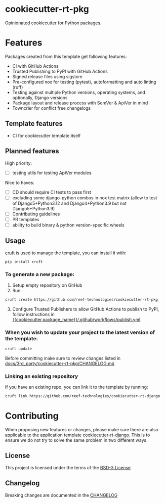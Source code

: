 # cookiecutter-rt-pkg

Opinionated cookiecutter for Python packages.

# Features

Packages created from this template get following features:

- CI with GitHub Actions
- Trusted Publishing to PyPI with GitHub Actions
- Signed release files using sigstore
- Pre-configured nox for testing (pytest), autoformatting and auto linting (ruff)
- Testing against multiple Python versions, operating systems, and optionally, Django versions
- Package layout and release process with SemVer & ApiVer in mind
- Towncrier for conflict free changelogs

## Template features

- CI for cookiecutter template itself

## Planned features

High priority:

- [ ] testing utils for testing ApiVer modules

Nice to haves:

- [ ] CD should require CI tests to pass first
- [ ] excluding some django-python combos in nox test matrix (allow to test of Django5+Python3.12 and Django4+Python3.9 but not Django5+Python3.9)
- [ ] Contributing guidelines
- [ ] PR templates
- [ ] ability to build binary & python version-specific wheels

## Usage

[cruft](https://github.com/cruft/cruft) is used to manage the template, you can install it with:

```sh
pip install cruft
```

### To generate a new package:

1. Setup empty repository on GitHub
2. Run:

```sh
cruft create https://github.com/reef-technologies/cookiecutter-rt-pkg
```

3. Configure Trusted Publishers to allow GitHub Actions to publish to PyPI, follow instructions in [{{cookiecutter.package\_name}}/.github/workflows/publish.yml](.github/workflows/publish.yml)

### When you wish to update your project to the latest version of the template:

```sh
cruft update
```

Before committing make sure to review changes listed in [docs/3rd\_party/cookiecutter-rt-pkg/CHANGELOG.md](docs/3rd_party/cookiecutter-rt-pkg/CHANGELOG.md).

### Linking an existing repository

If you have an existing repo, you can link it to the template by running:

```sh
cruft link https://github.com/reef-technologies/cookiecutter-rt-django
```

# Contributing

When proposing new features or changes, please make sure there are also applicable to the application template [cookiecutter-rt-django](https://github.com/reef-technologies/cookiecutter-rt-django).
This is to ensure we do not try to solve the same problem in two different ways.

## License

This project is licensed under the terms of the [BSD-3 License](/LICENSE)

## Changelog

Breaking changes are documented in the [CHANGELOG]({{cookiecutter.package_name}}/docs/3rd_party/cookiecutter-rt-django/CHANGELOG.md)
